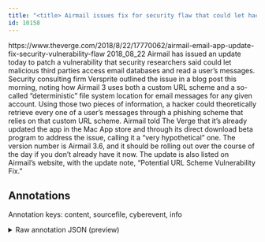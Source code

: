 ```yaml
---
title: "<title> Airmail issues fix for security flaw that could let hackers read your email  </title>"
id: 10158
---
```


<title> Airmail issues fix for security flaw that could let hackers read your email  </title>
<source> https://www.theverge.com/2018/8/22/17770062/airmail-email-app-update-fix-security-vulnerability-flaw </source>
<date> 2018_08_22 </date>
<text>
Airmail has issued an update today to patch a vulnerability that security researchers said could let malicious third parties access email databases and read a user’s messages.
Security consulting firm Versprite outlined the issue in a blog post this morning, noting how Airmail 3 uses both a custom URL scheme and a so-called “deterministic” file system location for email messages for any given account. Using those two pieces of information, a hacker could theoretically retrieve every one of a user’s messages through a phishing scheme that relies on that custom URL scheme.
Airmail told The Verge that it’s already updated the app in the Mac App store and through its direct download beta program to address the issue, calling it a “very hypothetical” one. The version number is Airmail 3.6, and it should be rolling out over the course of the day if you don’t already have it now. The update is also listed on Airmail’s website, with the update note, “Potential URL Scheme Vulnerability Fix.”
</text>



## Annotations

Annotation keys: content, sourcefile, cyberevent, info

<details>
<summary>Raw annotation JSON (preview)</summary>

```json
{
  "content": "Airmail has issued an update today to patch a vulnerability that security researchers said could let malicious third parties access email databases and read a user\u2019s messages. Security consulting firm Versprite outlined the issue in a blog post this morning, noting how Airmail 3 uses both a custom URL scheme and a so-called \u201cdeterministic\u201d file system location for email messages for any given account. Using those two pieces of information, a hacker could theoretically retrieve every one of a user\u2019s messages through a phishing scheme that relies on that custom URL scheme. Airmail told The Verge that it\u2019s already updated the app in the Mac App store and through its direct download beta program to address the issue, calling it a \u201cvery hypothetical\u201d one. The version number is Airmail 3.6, and it should be rolling out over the course of the day if you don\u2019t already have it now. The update is also listed on Airmail\u2019s website, with the update note, \u201cPotential URL Scheme Vulnerability Fix.\u201d",
  "sourcefile": "10158.txt",
  "cyberevent": {
    "hopper": [
      {
        "index": 0,
        "relation": "Same",
        "events": [
          {
            "index": "E7",
            "type": "Vulnerability-related",
            "realis": "Actual",
            "nugget": {
              "startOffset": 704,
              "index": "T24",
              "endOffset": 711,
              "text": "address"
            },
            "argument": [
              {
                "index": "T25",
                "text": "the issue",
                "endOffset": 721,
                "role": {
                  "type": "Vulnerability"
                },
                "startOffset": 712,
                "type": "Vulnerability"
              },
              {
                "index": "T31",
                "text": "beta program",
                "endOffset": 700,
                "role": {
                  "type": "Patch"
                },
                "startOffset": 688,
                "type": "Patch"
              }
            ],
            "subtype": "PatchVulnerability"
          },
          {
            "index": "E6",
            "type": "Vulnerability-related",
            "realis": "Actual",
            "nugget": {
              "startOffset": 619,
              "index": "T20",
              "endOffset": 626,
              "text": "updated"
            },
            "argument": [
              {
                "index": "T21",
                "text": "Airmail",
                "endOffset": 585,
                "role": {
                  "type": "Releaser"
                },
                "startOffset": 578,
                "type": "Organization"
              },
              {
                "index": "T22",
                "text": "the app",
                "endOffset": 634,
                "role": {
                  "type": "Vulnerable_System"
                },
                "startOffset": 627,
                "type": "Software"
              },
              {
                "index": "T23",
                "external_reference": {
                  "dbpediaURI": "http://dbpedia.org/resource/Mac_App_Store"
                },
                "endOffset": 655,
                "role": {
                  "type": "Supported_Platform"
                },
                "text": "the Mac App store",
                "startOffset": 638,
                "type": "System"
              }
            ],
            "subtype": "PatchVulnerability"
          },
          {
            "index": "E8",
            "type": "Vulnerability-related",
            "realis": "Actual",
            "nugget": {
              "startOffset": 810,
              "index": "T27",
              "endOffset": 824,
              "text": "be rolling out"
            },
            "argument": [
              {
                "index": "T26",
                "text": "3.6",
                "endOff
```
</details>
